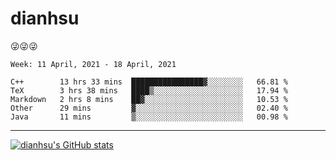 
# dianhsu

:stuck_out_tongue_winking_eye::stuck_out_tongue_winking_eye::stuck_out_tongue_winking_eye:

<!--START_SECTION:waka-->
```text
Week: 11 April, 2021 - 18 April, 2021

C++        13 hrs 33 mins  ████████████████▓░░░░░░░░   66.81 % 
TeX        3 hrs 38 mins   ████▒░░░░░░░░░░░░░░░░░░░░   17.94 % 
Markdown   2 hrs 8 mins    ██▓░░░░░░░░░░░░░░░░░░░░░░   10.53 % 
Other      29 mins         ▓░░░░░░░░░░░░░░░░░░░░░░░░   02.40 % 
Java       11 mins         ▒░░░░░░░░░░░░░░░░░░░░░░░░   00.98 % 
```
<!--END_SECTION:waka-->

---

[![dianhsu's GitHub stats](https://github-readme-stats.vercel.app/api?username=dianhsu)](https://github.com/anuraghazra/github-readme-stats)
